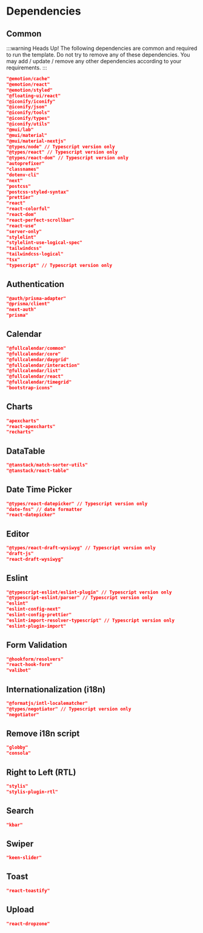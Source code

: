 # Dependencies

## Common

:::warning Heads Up!
The following dependencies are common and required to run the template. Do not try to remove any of these dependencies.
You may add / update / remove any other dependencies according to your requirements.
:::

```json
"@emotion/cache"
"@emotion/react"
"@emotion/styled"
"@floating-ui/react"
"@iconify/iconify"
"@iconify/json"
"@iconify/tools"
"@iconify/types"
"@iconify/utils"
"@mui/lab"
"@mui/material"
"@mui/material-nextjs"
"@types/node" // Typescript version only
"@types/react" // Typescript version only
"@types/react-dom" // Typescript version only
"autoprefixer"
"classnames"
"dotenv-cli"
"next"
"postcss"
"postcss-styled-syntax"
"prettier"
"react"
"react-colorful"
"react-dom"
"react-perfect-scrollbar"
"react-use"
"server-only"
"stylelint"
"stylelint-use-logical-spec"
"tailwindcss"
"tailwindcss-logical"
"tsx"
"typescript" // Typescript version only
```

## Authentication

```json
"@auth/prisma-adapter"
"@prisma/client"
"next-auth"
"prisma"
```

## Calendar

```json
"@fullcalendar/common"
"@fullcalendar/core"
"@fullcalendar/daygrid"
"@fullcalendar/interaction"
"@fullcalendar/list"
"@fullcalendar/react"
"@fullcalendar/timegrid"
"bootstrap-icons"
```

## Charts

```json
"apexcharts"
"react-apexcharts"
"recharts"
```

## DataTable

```json
"@tanstack/match-sorter-utils"
"@tanstack/react-table"
```

## Date Time Picker

```json
"@types/react-datepicker" // Typescript version only
"date-fns" // date formatter
"react-datepicker"
```

## Editor

```json
"@types/react-draft-wysiwyg" // Typescript version only
"draft-js"
"react-draft-wysiwyg"
```

## Eslint

```json
"@typescript-eslint/eslint-plugin" // Typescript version only
"@typescript-eslint/parser" // Typescript version only
"eslint"
"eslint-config-next"
"eslint-config-prettier"
"eslint-import-resolver-typescript" // Typescript version only
"eslint-plugin-import"
```

## Form Validation

```json
"@hookform/resolvers"
"react-hook-form"
"valibot"
```

## Internationalization (i18n)

```json
"@formatjs/intl-localematcher"
"@types/negotiator" // Typescript version only
"negotiator"
```

## Remove i18n script

```json
"globby"
"consola"
```

## Right to Left (RTL)

```json
"stylis"
"stylis-plugin-rtl"
```

## Search

```json
"kbar"
```

## Swiper

```json
"keen-slider"
```

## Toast

```json
"react-toastify"
```

## Upload

```json
"react-dropzone"
```
